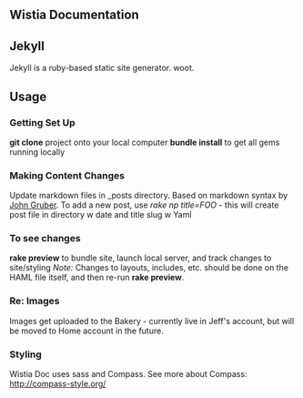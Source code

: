 
## Wistia Documentation ##

## Jekyll ##

Jekyll is a ruby-based static site generator. woot.

## Usage ##

### Getting Set Up ###
**git clone** project onto your local computer
**bundle install** to get all gems running locally

### Making Content Changes ###
Update markdown files in \_posts directory. 
Based on markdown syntax by [John Gruber](http://daringfireball.net/projects/markdown/).
To add a new post, use *rake np title=FOO* - this will create post file in directory w date and title slug w Yaml

### To see changes ###
**rake preview** to bundle site, launch local server, and track changes to site/styling
*Note:* Changes to layouts, includes, etc. should be done on the HAML file itself, and then re-run **rake preview**.

### Re: Images ###
Images get uploaded to the Bakery - currently live in Jeff's account, but will be moved to Home account in the future.

### Styling ###
Wistia Doc uses sass and Compass. See more about Compass: http://compass-style.org/

